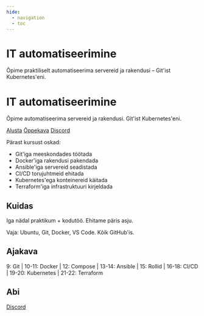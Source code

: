```yaml
---
hide:
  - navigation
  - toc
---
```


# IT automatiseerimine

Õpime praktiliselt automatiseerima servereid ja rakendusi – Git'ist Kubernetes'eni.

<div class="hero-section">
  <div class="hero-content">
    <h1>IT automatiseerimine</h1>
    <p>Õpime automatiseerima servereid ja rakendusi. Git'ist Kubernetes'eni.</p>
    <div class="hero-buttons">
      <a href="git_version_control/lab.md" class="btn-primary">Alusta</a>
      <a href="curriculum.md" class="btn-secondary">Õppekava</a>
      <a href="https://discord.gg/qXEjUGJKAF" class="btn-secondary">Discord</a>
    </div>
  </div>
</div>

Pärast kursust oskad:
- Git'iga meeskondades töötada
- Docker'iga rakendusi pakendada  
- Ansible'iga servereid seadistada
- CI/CD torujuhtmeid ehitada
- Kubernetes'ega konteinereid käitada
- Terraform'iga infrastruktuuri kirjeldada

## Kuidas

Iga nädal praktikum + kodutöö. Ehitame päris asju.

Vaja: Ubuntu, Git, Docker, VS Code. Kõik GitHub'is.

## Ajakava

9: Git | 10-11: Docker | 12: Compose | 13-14: Ansible | 15: Rollid | 16-18: CI/CD | 19-20: Kubernetes | 21-22: Terraform

## Abi

[Discord](https://discord.gg/gFMNPcrpy5)
